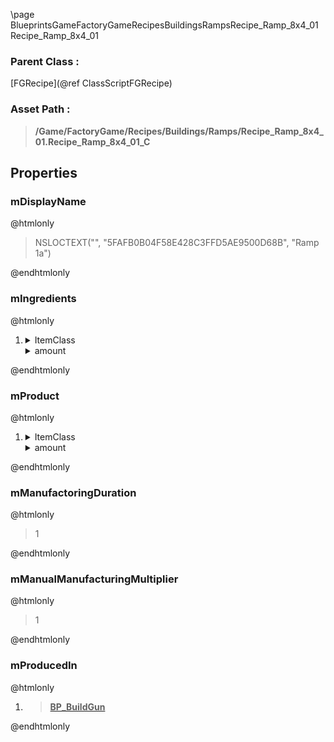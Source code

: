 \page BlueprintsGameFactoryGameRecipesBuildingsRampsRecipe_Ramp_8x4_01 Recipe_Ramp_8x4_01
### Parent Class :
[FGRecipe](@ref ClassScriptFGRecipe)
### Asset Path :
<b><blockquote>/Game/FactoryGame/Recipes/Buildings/Ramps/Recipe_Ramp_8x4_01.Recipe_Ramp_8x4_01_C</blockquote></b>
## Properties

### mDisplayName
@htmlonly
<blockquote>NSLOCTEXT("", "5FAFB0B04F58E428C3FFD5AE9500D68B", "Ramp 1a")</blockquote>
@endhtmlonly

### mIngredients
@htmlonly
<ol>
<li>
<details>
 <summary>ItemClass</summary>
<b><a href="_blueprints_game_factory_game_resource_parts_cement_desc__cement.html"><blockquote>Desc_Cement</blockquote></a></b>
</details>
<details>
 <summary>amount</summary>
<blockquote>5</blockquote>
</details>
</li>
</ol>
@endhtmlonly

### mProduct
@htmlonly
<ol>
<li>
<details>
 <summary>ItemClass</summary>
<b><a href="_blueprints_game_factory_game_buildable_building_ramp_desc__ramp_8x4_01.html"><blockquote>Desc_Ramp_8x4_01</blockquote></a></b>
</details>
<details>
 <summary>amount</summary>
<blockquote>1</blockquote>
</details>
</li>
</ol>
@endhtmlonly

### mManufactoringDuration
@htmlonly
<blockquote>1</blockquote>
@endhtmlonly

### mManualManufacturingMultiplier
@htmlonly
<blockquote>1</blockquote>
@endhtmlonly

### mProducedIn
@htmlonly
<ol>
<li>
<b><a href="_blueprints_game_factory_game_equipment_build_gun_b_p__build_gun.html"><blockquote>BP_BuildGun</blockquote></a></b>
</li>
</ol>
@endhtmlonly

